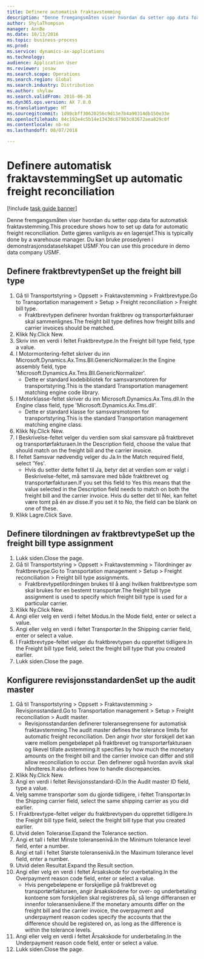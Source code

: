 ```yaml
--- 
title: Definere automatisk fraktavstemming
description: "Denne fremgangsmåten viser hvordan du setter opp data for automatisk fraktavstemming."
author: ShylaThompson
manager: AnnBe
ms.date: 10/13/2016
ms.topic: business-process
ms.prod: 
ms.service: dynamics-ax-applications
ms.technology: 
audience: Application User
ms.reviewer: josaw
ms.search.scope: Operations
ms.search.region: Global
ms.search.industry: Distribution
ms.author: shylaw
ms.search.validFrom: 2016-06-30
ms.dyn365.ops.version: AX 7.0.0
ms.translationtype: HT
ms.sourcegitcommit: 1d98cbff30620256c9d13e7b4a90314db150e33e
ms.openlocfilehash: 84c192e4c5b14e1343dc87983c03672aea829c0f
ms.contentlocale: nb-no
ms.lasthandoff: 08/07/2018

---
```

# <a name="set-up-automatic-freight-reconciliation"></a><span data-ttu-id="b6dbc-103">Definere automatisk fraktavstemming</span><span class="sxs-lookup"><span data-stu-id="b6dbc-103">Set up automatic freight reconciliation</span></span>

[!include [task guide banner](../../includes/task-guide-banner.md)]

<span data-ttu-id="b6dbc-104">Denne fremgangsmåten viser hvordan du setter opp data for automatisk fraktavstemming.</span><span class="sxs-lookup"><span data-stu-id="b6dbc-104">This procedure shows how to set up data for automatic freight reconciliation.</span></span> <span data-ttu-id="b6dbc-105">Dette gjøres vanligvis av en lagersjef.</span><span class="sxs-lookup"><span data-stu-id="b6dbc-105">This is typically done by a warehouse manager.</span></span> <span data-ttu-id="b6dbc-106">Du kan bruke prosedyren i demonstrasjonsdataselskapet USMF.</span><span class="sxs-lookup"><span data-stu-id="b6dbc-106">You can use this procedure in demo data company USMF.</span></span>


## <a name="set-up-the-freight-bill-type"></a><span data-ttu-id="b6dbc-107">Definere fraktbrevtypen</span><span class="sxs-lookup"><span data-stu-id="b6dbc-107">Set up the freight bill type</span></span>
1. <span data-ttu-id="b6dbc-108">Gå til Transportstyring > Oppsett > Fraktavstemming > Fraktbrevtype.</span><span class="sxs-lookup"><span data-stu-id="b6dbc-108">Go to Transportation management > Setup > Freight reconciliation > Freight bill type.</span></span>
    * <span data-ttu-id="b6dbc-109">Fraktbrevtypen definerer hvordan fraktbrev og transportørfakturaer skal sammenlignes.</span><span class="sxs-lookup"><span data-stu-id="b6dbc-109">The freight bill type defines how freight bills and carrier invoices  should be matched.</span></span>  
2. <span data-ttu-id="b6dbc-110">Klikk Ny.</span><span class="sxs-lookup"><span data-stu-id="b6dbc-110">Click New.</span></span>
3. <span data-ttu-id="b6dbc-111">Skriv inn en verdi i feltet Fraktbrevtype.</span><span class="sxs-lookup"><span data-stu-id="b6dbc-111">In the Freight bill type field, type a value.</span></span>
4. <span data-ttu-id="b6dbc-112">I Motormontering-feltet skriver du inn Microsoft.Dynamics.Ax.Tms.Bll.GenericNormalizer.</span><span class="sxs-lookup"><span data-stu-id="b6dbc-112">In the Engine assembly field, type 'Microsoft.Dynamics.Ax.Tms.Bll.GenericNormalizer'.</span></span>
    * <span data-ttu-id="b6dbc-113">Dette er standard kodebibliotek for samsvarsmotoren for transportstyring.</span><span class="sxs-lookup"><span data-stu-id="b6dbc-113">This is the standard Transportation management matching engine code library.</span></span>  
5. <span data-ttu-id="b6dbc-114">I Motorklasse-feltet skriver du inn Microsoft.Dynamics.Ax.Tms.dll.</span><span class="sxs-lookup"><span data-stu-id="b6dbc-114">In the Engine class field, type 'Microsoft.Dynamics.Ax.Tms.dll'.</span></span>
    * <span data-ttu-id="b6dbc-115">Dette er standard klasse for samsvarsmotoren for transportstyring.</span><span class="sxs-lookup"><span data-stu-id="b6dbc-115">This is the standard Transportation management matching engine class.</span></span>  
6. <span data-ttu-id="b6dbc-116">Klikk Ny.</span><span class="sxs-lookup"><span data-stu-id="b6dbc-116">Click New.</span></span>
7. <span data-ttu-id="b6dbc-117">I Beskrivelse-feltet velger du verdien som skal samsvare på fraktbrevet og transportørfakturaen.</span><span class="sxs-lookup"><span data-stu-id="b6dbc-117">In the Description field, choose the value that should match on the freight bill and the carrier invoice.</span></span>  
8. <span data-ttu-id="b6dbc-118">I feltet Samsvar nødvendig velger du Ja.</span><span class="sxs-lookup"><span data-stu-id="b6dbc-118">In the Match required field, select 'Yes'.</span></span>
    * <span data-ttu-id="b6dbc-119">Hvis du setter dette feltet til Ja, betyr det at verdien som er valgt i Beskrivelse-feltet, må samsvare med både fraktbrevet og transportørfakturaen.</span><span class="sxs-lookup"><span data-stu-id="b6dbc-119">If you set this field to Yes this means that the value selected in the Description field needs to match on both the freight bill and the carrier invoice.</span></span> <span data-ttu-id="b6dbc-120">Hvis du setter det til Nei, kan feltet være tomt på én av disse.</span><span class="sxs-lookup"><span data-stu-id="b6dbc-120">If you set it to No, the field can be blank on one of these.</span></span>  
9. <span data-ttu-id="b6dbc-121">Klikk Lagre.</span><span class="sxs-lookup"><span data-stu-id="b6dbc-121">Click Save.</span></span>

## <a name="set-up-the-freight-bill-type-assignment"></a><span data-ttu-id="b6dbc-122">Definere tilordningen av fraktbrevtype</span><span class="sxs-lookup"><span data-stu-id="b6dbc-122">Set up the freight bill type assignment</span></span>
1. <span data-ttu-id="b6dbc-123">Lukk siden.</span><span class="sxs-lookup"><span data-stu-id="b6dbc-123">Close the page.</span></span>
2. <span data-ttu-id="b6dbc-124">Gå til Transportstyring > Oppsett > Fraktavstemming > Tilordninger av fraktbrevtype.</span><span class="sxs-lookup"><span data-stu-id="b6dbc-124">Go to Transportation management > Setup > Freight reconciliation > Freight bill type assignments.</span></span>
    * <span data-ttu-id="b6dbc-125">Fraktbrevtypetilordningen brukes til å angi hvilken fraktbrevtype som skal brukes for en bestemt transportør.</span><span class="sxs-lookup"><span data-stu-id="b6dbc-125">The freight bill type assignment is used to specify which freight bill type is used for a particular carrier.</span></span>   
3. <span data-ttu-id="b6dbc-126">Klikk Ny.</span><span class="sxs-lookup"><span data-stu-id="b6dbc-126">Click New.</span></span>
4. <span data-ttu-id="b6dbc-127">Angi eller velg en verdi i feltet Modus.</span><span class="sxs-lookup"><span data-stu-id="b6dbc-127">In the Mode field, enter or select a value.</span></span>
5. <span data-ttu-id="b6dbc-128">Angi eller velg en verdi i feltet Transportør.</span><span class="sxs-lookup"><span data-stu-id="b6dbc-128">In the Shipping carrier field, enter or select a value.</span></span>
6. <span data-ttu-id="b6dbc-129">I Fraktbrevtype-feltet velger du fraktbrevtypen du opprettet tidligere.</span><span class="sxs-lookup"><span data-stu-id="b6dbc-129">In the Freight bill type field, select the freight bill type that you created earlier.</span></span>
7. <span data-ttu-id="b6dbc-130">Lukk siden.</span><span class="sxs-lookup"><span data-stu-id="b6dbc-130">Close the page.</span></span>

## <a name="set-up-the-audit-master"></a><span data-ttu-id="b6dbc-131">Konfigurere revisjonsstandarden</span><span class="sxs-lookup"><span data-stu-id="b6dbc-131">Set up the audit master</span></span>
1. <span data-ttu-id="b6dbc-132">Gå til Transportstyring > Oppsett > Fraktavstemming > Revisjonsstandard.</span><span class="sxs-lookup"><span data-stu-id="b6dbc-132">Go to Transportation management > Setup > Freight reconciliation > Audit master.</span></span>
    * <span data-ttu-id="b6dbc-133">Revisjonsstandarden definerer toleransegrensene for automatisk fraktavstemming.</span><span class="sxs-lookup"><span data-stu-id="b6dbc-133">The audit master defines the tolerance limits for automatic freight reconciliation.</span></span> <span data-ttu-id="b6dbc-134">Den angir hvor stor forskjell det kan være mellom pengebeløpet på fraktbrevet og transportørfakturaen og likevel tillate avstemming.</span><span class="sxs-lookup"><span data-stu-id="b6dbc-134">It specifies by how much the monetary amounts on the freight bill and the carrier invoice can differ and still allow reconciliation to occur.</span></span> <span data-ttu-id="b6dbc-135">Den definerer også hvordan avvik skal håndteres.</span><span class="sxs-lookup"><span data-stu-id="b6dbc-135">It also defines how to handle discrepancies.</span></span>  
2. <span data-ttu-id="b6dbc-136">Klikk Ny.</span><span class="sxs-lookup"><span data-stu-id="b6dbc-136">Click New.</span></span>
3. <span data-ttu-id="b6dbc-137">Angi en verdi i feltet Revisjonsstandard-ID.</span><span class="sxs-lookup"><span data-stu-id="b6dbc-137">In the Audit master ID field, type a value.</span></span>
4. <span data-ttu-id="b6dbc-138">Velg samme transportør som du gjorde tidligere, i feltet Transportør.</span><span class="sxs-lookup"><span data-stu-id="b6dbc-138">In the Shipping carrier  field, select the same shipping carrier as you did earlier.</span></span>
5. <span data-ttu-id="b6dbc-139">I Fraktbrevtype-feltet velger du fraktbrevtypen du opprettet tidligere.</span><span class="sxs-lookup"><span data-stu-id="b6dbc-139">In the Freight bill type field, select the freight bill type that you created earlier.</span></span>
6. <span data-ttu-id="b6dbc-140">Utvid delen Toleranse.</span><span class="sxs-lookup"><span data-stu-id="b6dbc-140">Expand the Tolerance section.</span></span>
7. <span data-ttu-id="b6dbc-141">Angi et tall i feltet Minste toleransenivå.</span><span class="sxs-lookup"><span data-stu-id="b6dbc-141">In the Minimum tolerance level field, enter a number.</span></span>
8. <span data-ttu-id="b6dbc-142">Angi et tall i feltet Største toleransenivå.</span><span class="sxs-lookup"><span data-stu-id="b6dbc-142">In the Maximum tolerance level field, enter a number.</span></span>
9. <span data-ttu-id="b6dbc-143">Utvid delen Resultat.</span><span class="sxs-lookup"><span data-stu-id="b6dbc-143">Expand the Result section.</span></span>
10. <span data-ttu-id="b6dbc-144">Angi eller velg en verdi i feltet Årsakskode for overbetaling.</span><span class="sxs-lookup"><span data-stu-id="b6dbc-144">In the Overpayment reason code field, enter or select a value.</span></span>
    * <span data-ttu-id="b6dbc-145">Hvis pengebeløpene er forskjellige på fraktbrevet og transportørfakturaen, angir årsakskodene for over- og underbetaling kontoene som forskjellen skal registreres på, så lenge differansen er innenfor toleransenivåene.</span><span class="sxs-lookup"><span data-stu-id="b6dbc-145">If the monetary amounts differ on the freight bill and the carrier invoice, the overpayment and underpayment reason codes specify the accounts that the difference should be registered on, as long as the difference is within the tolerance levels.</span></span>  
11. <span data-ttu-id="b6dbc-146">Angi eller velg en verdi i feltet Årsakskode for underbetaling.</span><span class="sxs-lookup"><span data-stu-id="b6dbc-146">In the Underpayment reason code field, enter or select a value.</span></span>
12. <span data-ttu-id="b6dbc-147">Lukk siden.</span><span class="sxs-lookup"><span data-stu-id="b6dbc-147">Close the page.</span></span>


